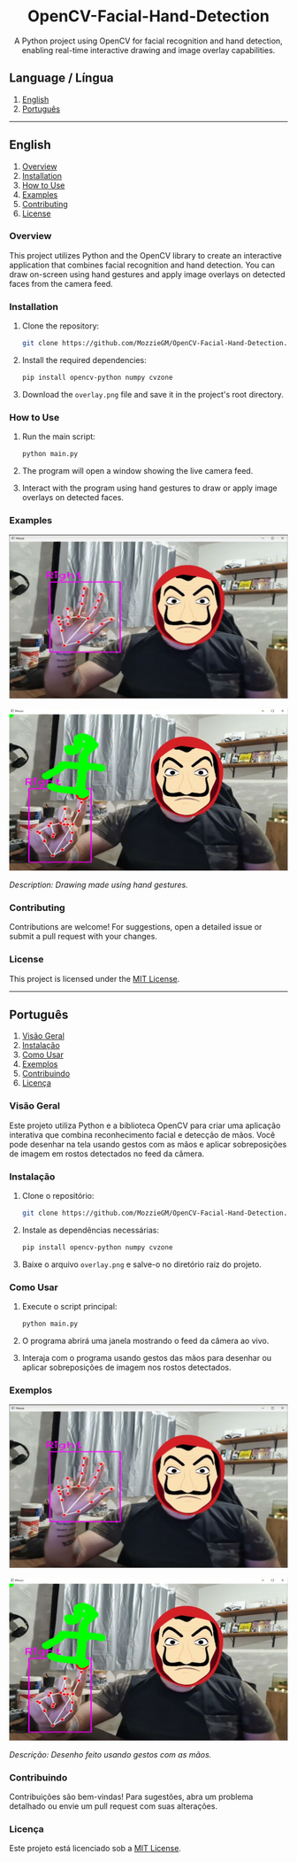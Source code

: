 <div align="center">
    <h1 id="titulo">OpenCV-Facial-Hand-Detection</h1>
    <p>A Python project using OpenCV for facial recognition and hand detection, enabling real-time interactive drawing and image overlay capabilities.</p>
</div>

## Language / Língua

1. [English](#english)
2. [Português](#português)

---

## English

1. [Overview](#overview)
2. [Installation](#installation)
3. [How to Use](#how-to-use)
4. [Examples](#examples)
5. [Contributing](#contributing)
6. [License](#license)

### Overview

This project utilizes Python and the OpenCV library to create an interactive application that combines facial recognition and hand detection. You can draw on-screen using hand gestures and apply image overlays on detected faces from the camera feed.

### Installation

1. Clone the repository:

    ```bash
   git clone https://github.com/MozzieGM/OpenCV-Facial-Hand-Detection.git
2. Install the required dependencies:

    ```bash
    pip install opencv-python numpy cvzone
3. Download the `overlay.png` file and save it in the project's root directory.

### How to Use

1. Run the main script:

    ```bash
   python main.py
2. The program will open a window showing the live camera feed.
3. Interact with the program using hand gestures to draw or apply image overlays on detected faces.

### Examples

![Drawing Example](docs/example.png)

![Facial Recognition Example](docs/recognition-example.png)

*Description: Drawing made using hand gestures.*

### Contributing

Contributions are welcome! For suggestions, open a detailed issue or submit a pull request with your changes.

### License

This project is licensed under the [MIT License](LICENSE).


---

## Português

1. [Visão Geral](#visao-geral)
2. [Instalação](#instalacao)
3. [Como Usar](#como-usar)
4. [Exemplos](#exemplos)
5. [Contribuindo](#contribuindo)
6. [Licença](#licenca)

### Visão Geral

Este projeto utiliza Python e a biblioteca OpenCV para criar uma aplicação interativa que combina reconhecimento facial e detecção de mãos. Você pode desenhar na tela usando gestos com as mãos e aplicar sobreposições de imagem em rostos detectados no feed da câmera.

### Instalação

1. Clone o repositório:

    ```bash
   git clone https://github.com/MozzieGM/OpenCV-Facial-Hand-Detection.git
2. Instale as dependências necessárias:

    ```bash
    pip install opencv-python numpy cvzone
3. Baixe o arquivo `overlay.png` e salve-o no diretório raiz do projeto.

### Como Usar

1. Execute o script principal:

    ```bash
   python main.py
2. O programa abrirá uma janela mostrando o feed da câmera ao vivo.
3. Interaja com o programa usando gestos das mãos para desenhar ou aplicar sobreposições de imagem nos rostos detectados.

### Exemplos

![Exemplo de Desenho](docs/example.png)

![Exemplo de Reconhecimento Facial](docs/recognition-example.png)

*Descrição: Desenho feito usando gestos com as mãos.*

### Contribuindo

Contribuições são bem-vindas! Para sugestões, abra um problema detalhado ou envie um pull request com suas alterações.

### Licença

Este projeto está licenciado sob a [MIT License](LICENSE).

